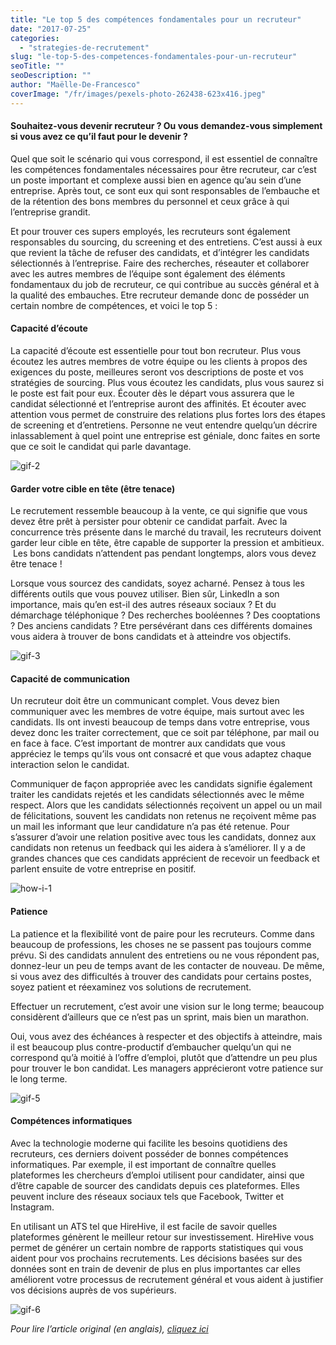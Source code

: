 ```yaml
---
title: "Le top 5 des compétences fondamentales pour un recruteur"
date: "2017-07-25"
categories:
  - "strategies-de-recrutement"
slug: "le-top-5-des-competences-fondamentales-pour-un-recruteur"
seoTitle: ""
seoDescription: ""
author: "Maëlle-De-Francesco"
coverImage: "/fr/images/pexels-photo-262438-623x416.jpeg"
---
```


#### Souhaitez-vous devenir recruteur ? Ou vous demandez-vous simplement si vous avez ce qu’il faut pour le devenir ?

Quel que soit le scénario qui vous correspond, il est essentiel de connaître les compétences fondamentales nécessaires pour être recruteur, car c’est un poste important et complexe aussi bien en agence qu’au sein d’une entreprise. Après tout, ce sont eux qui sont responsables de l’embauche et de la rétention des bons membres du personnel et ceux grâce à qui l’entreprise grandit.

Et pour trouver ces supers employés, les recruteurs sont également responsables du sourcing, du screening et des entretiens. C’est aussi à eux que revient la tâche de refuser des candidats, et d’intégrer les candidats sélectionnés à l’entreprise. Faire des recherches, réseauter et collaborer avec les autres membres de l’équipe sont également des éléments fondamentaux du job de recruteur, ce qui contribue au succès général et à la qualité des embauches. Etre recruteur demande donc de posséder un certain nombre de compétences, et voici le top 5 :

#### **Capacité d’écoute**

La capacité d’écoute est essentielle pour tout bon recruteur. Plus vous écoutez les autres membres de votre équipe ou les clients à propos des exigences du poste, meilleures seront vos descriptions de poste et vos stratégies de sourcing. Plus vous écoutez les candidats, plus vous saurez si le poste est fait pour eux. Écouter dès le départ vous assurera que le candidat sélectionné et l’entreprise auront des affinités. Et écouter avec attention vous permet de construire des relations plus fortes lors des étapes de screening et d’entretiens. Personne ne veut entendre quelqu’un décrire inlassablement à quel point une entreprise est géniale, donc faites en sorte que ce soit le candidat qui parle davantage.

![gif-2](/fr/images/gif-2.gif)

#### **Garder votre cible en tête (être tenace)**

Le recrutement ressemble beaucoup à la vente, ce qui signifie que vous devez être prêt à persister pour obtenir ce candidat parfait. Avec la concurrence très présente dans le marché du travail, les recruteurs doivent garder leur cible en tête, être capable de supporter la pression et ambitieux.  Les bons candidats n’attendent pas pendant longtemps, alors vous devez être tenace !

Lorsque vous sourcez des candidats, soyez acharné. Pensez à tous les différents outils que vous pouvez utiliser. Bien sûr, LinkedIn a son importance, mais qu’en est-il des autres réseaux sociaux ? Et du démarchage téléphonique ? Des recherches booléennes ? Des cooptations ? Des anciens candidats ? Etre persévérant dans ces différents domaines vous aidera à trouver de bons candidats et à atteindre vos objectifs.

![gif-3](/fr/images/gif-3.gif)

#### **Capacité de communication**

Un recruteur doit être un communicant complet. Vous devez bien communiquer avec les membres de votre équipe, mais surtout avec les candidats. Ils ont investi beaucoup de temps dans votre entreprise, vous devez donc les traiter correctement, que ce soit par téléphone, par mail ou en face à face. C’est important de montrer aux candidats que vous appréciez le temps qu’ils vous ont consacré et que vous adaptez chaque interaction selon le candidat.

Communiquer de façon appropriée avec les candidats signifie également traiter les candidats rejetés et les candidats sélectionnés avec le même respect. Alors que les candidats sélectionnés reçoivent un appel ou un mail de félicitations, souvent les candidats non retenus ne reçoivent même pas un mail les informant que leur candidature n’a pas été retenue. Pour s’assurer d’avoir une relation positive avec tous les candidats, donnez aux candidats non retenus un feedback qui les aidera à s’améliorer. Il y a de grandes chances que ces candidats apprécient de recevoir un feedback et parlent ensuite de votre entreprise en positif.

![how-i-1](/fr/images/how-i-1.gif)

#### **Patience**

La patience et la flexibilité vont de paire pour les recruteurs. Comme dans beaucoup de professions, les choses ne se passent pas toujours comme prévu. Si des candidats annulent des entretiens ou ne vous répondent pas, donnez-leur un peu de temps avant de les contacter de nouveau. De même, si vous avez des difficultés à trouver des candidats pour certains postes, soyez patient et réexaminez vos solutions de recrutement.

Effectuer un recrutement, c’est avoir une vision sur le long terme; beaucoup considèrent d’ailleurs que ce n’est pas un sprint, mais bien un marathon.

Oui, vous avez des échéances à respecter et des objectifs à atteindre, mais il est beaucoup plus contre-productif d’embaucher quelqu’un qui ne correspond qu’à moitié à l’offre d’emploi, plutôt que d’attendre un peu plus pour trouver le bon candidat. Les managers apprécieront votre patience sur le long terme.

![gif-5](/fr/images/gif-5.gif)

#### **Compétences informatiques**

Avec la technologie moderne qui facilite les besoins quotidiens des recruteurs, ces derniers doivent posséder de bonnes compétences informatiques. Par exemple, il est important de connaître quelles plateformes les chercheurs d’emploi utilisent pour candidater, ainsi que d’être capable de sourcer des candidats depuis ces plateformes. Elles peuvent inclure des réseaux sociaux tels que Facebook, Twitter et Instagram.

En utilisant un ATS tel que HireHive, il est facile de savoir quelles plateformes génèrent le meilleur retour sur investissement. HireHive vous permet de générer un certain nombre de rapports statistiques qui vous aident pour vos prochains recrutements. Les décisions basées sur des données sont en train de devenir de plus en plus importantes car elles améliorent votre processus de recrutement général et vous aident à justifier vos décisions auprès de vos supérieurs.

![gif-6](/fr/images/gif-6.gif)

_Pour lire l’article original (en anglais), [cliquez ici](https://hirehive.com/blog/top-5-recruiter-skills/)_
